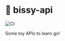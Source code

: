 # :robot: bissy-api

![CI](https://github.com/CGA1123/bissy-api/workflows/CI/badge.svg)

Some toy APIs to learn go!
